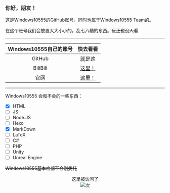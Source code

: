 ### 你好，朋友！
这是Windows10555的GitHub账号，同时也属于Windows10555 Team的。

在这个账号我们会放置大大小小的，乱七八糟的东西。~~反正也没人看~~
___
|Windows10555自己的账号|快去看看|
|:-:|:-:|
|GitHub|就是这|
|BiliBili|[这里！](https://space.bilibili.com/470565541 "无人问津的B站")|
|官网|[这里！](https://www.windows10555.gq/ "比这里完整的多")|
___
Windows10555 会和不会的一些东西：
- [x] HTML
- [ ] JS
- [ ] Node.JS
- [ ] Hexo
- [x] MarkDown
- [ ] LaTeX
- [ ] C#
- [ ] PHP
- [ ] Unity
- [ ] Unreal Engine

~~Windows10555基本啥都不会别委托~~

<div style="text-align:center">
  这里被访问了
  <br />
  <img src="https://profile-counter.glitch.me/Windows10555/count.svg" />次
</div>
